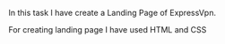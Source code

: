 In this task I have create a Landing Page of ExpressVpn.

For creating landing page I have used HTML and CSS
